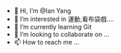 - 👋 Hi, I’m @Ian Yang
- 👀 I’m interested in 運動,看布袋戲....
- 🌱 I’m currently learning Git
- 💞️ I’m looking to collaborate on ...
- 📫 How to reach me ...

<!---
ianner/ianner is a ✨ special ✨ repository because its `README.md` (this file) appears on your GitHub profile.
You can click the Preview link to take a look at your changes.
--->
